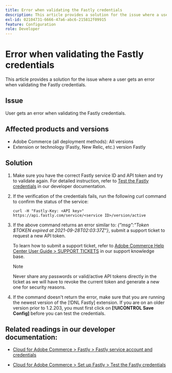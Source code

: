 ```yaml
---
title: Error when validating the Fastly credentials
description: This article provides a solution for the issue where a user gets an error when validating the Fastly credentials.
exl-id: 02104731-6666-47a6-abc6-215812f09915
feature: Configuration
role: Developer
---
```

# Error when validating the Fastly credentials

This article provides a solution for the issue where a user gets an error when validating the Fastly credentials.

## Issue

User gets an error when validating the Fastly credentials.

## Affected products and versions

* Adobe Commerce (all deployment methods): All versions
* Extension or technology (Fastly, New Relic, etc.) version Fastly

## Solution

1. Make sure you have the correct Fastly service ID and API token and try to validate again. For detailed instruction, refer to [Test the Fastly credentials](https://experienceleague.adobe.com/en/docs/commerce-cloud-service/user-guide/cdn/setup-fastly/fastly-configuration#test-the-fastly-credentials) in our developer documentation.
1. If the verification of the credentials fails, run the following curl command to confirm the status of the service:

    ```curl
    curl -H "Fastly-Key: <API key>" https://api.fastly.com/service/<service ID>/version/active
    ```

1. If the above command returns an error similar to: *{"msg":"Token $TOKEN expired at 2021-09-28T02:03:37Z"}*, submit a support ticket to request a new API token.

    To learn how to submit a support ticket, refer to [Adobe Commerce Help Center User Guide > SUPPORT TICKETS](/help/help-center-guide/help-center/magento-help-center-user-guide.md#support-tickets) in our support knowledge base.

    >[!NOTE]
    >
    >Never share any passwords or valid/active API tokens directly in the ticket as we will have to revoke the current token and generate a new one for security reasons.

1. If the command doesn't return the error, make sure that you are running the newest version of the [!DNL Fastly] extension. If you are on an older version prior to 1.2.203, you must first click on **[!UICONTROL Save Config]** before you can test the credentials.

## Related readings in our developer documentation:

* [Cloud for Adobe Commerce > Fastly > Fastly service account and credentials](https://experienceleague.adobe.com/en/docs/commerce-cloud-service/user-guide/cdn/fastly#fastly-service-account-and-credentials)

* [Cloud for Adobe Commerce > Set up Fastly > Test the Fastly credentials](https://experienceleague.adobe.com/en/docs/commerce-cloud-service/user-guide/cdn/setup-fastly/fastly-configuration#test-the-fastly-credentials)
